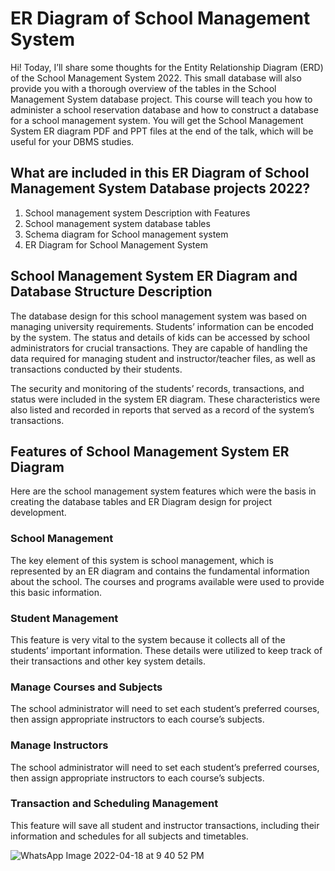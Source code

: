 # ER Diagram of School Management System

Hi! Today, I’ll share some thoughts for the Entity Relationship Diagram (ERD) of the School Management System 2022. This small database will also provide you with a thorough overview of the tables in the School Management System database project. This course will teach you how to administer a school reservation database and how to construct a database for a school management system. You will get the School Management System ER diagram PDF and PPT files at the end of the talk, which will be useful for your DBMS studies.

## What are included in this ER Diagram of School Management System Database projects 2022?
1. School management system Description with Features
2. School management system database tables
3. Schema diagram for School management system
4. ER Diagram for School Management System

## School Management System ER Diagram and Database Structure Description
The database design for this school management system was based on managing university requirements. Students’ information can be encoded by the system. The status and details of kids can be accessed by school administrators for crucial transactions. They are capable of handling the data required for managing student and instructor/teacher files, as well as transactions conducted by their students.

The security and monitoring of the students’ records, transactions, and status were included in the system ER diagram. These characteristics were also listed and recorded in reports that served as a record of the system’s transactions.

## Features of School Management System ER Diagram

Here are the school management system features which were the basis in creating the database tables and ER Diagram design for project development.

### School Management
The key element of this system is school management, which is represented by an ER diagram and contains the fundamental information about the school. The courses and programs available were used to provide this basic information.

### Student Management
This feature is very vital to the system because it collects all of the students’ important information. These details were utilized to keep track of their transactions and other key system details.

### Manage Courses and Subjects
The school administrator will need to set each student’s preferred courses, then assign appropriate instructors to each course’s subjects.

### Manage Instructors
The school administrator will need to set each student’s preferred courses, then assign appropriate instructors to each course’s subjects.

### Transaction and Scheduling Management
This feature will save all student and instructor transactions, including their information and schedules for all subjects and timetables.

![WhatsApp Image 2022-04-18 at 9 40 52 PM](https://user-images.githubusercontent.com/61001668/176510419-eca80ff5-3e80-45e0-b4f3-0426db517624.jpeg)
